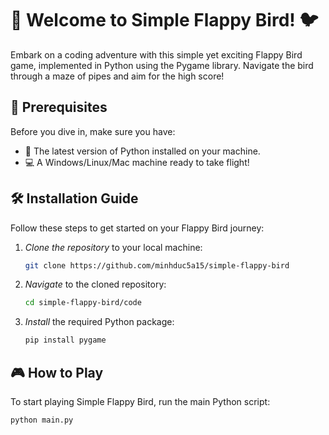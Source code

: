 # 🚀 Welcome to Simple Flappy Bird! 🐦

Embark on a coding adventure with this simple yet exciting Flappy Bird game, implemented in Python using the Pygame library. Navigate the bird through a maze of pipes and aim for the high score!

## 📝 Prerequisites

Before you dive in, make sure you have:

* 🐍 The latest version of Python installed on your machine.
* 💻 A Windows/Linux/Mac machine ready to take flight!

## 🛠️ Installation Guide

Follow these steps to get started on your Flappy Bird journey:

1. *Clone the repository* to your local machine:
    ```bash
    git clone https://github.com/minhduc5a15/simple-flappy-bird
    ```

2. *Navigate* to the cloned repository:
    ```bash
    cd simple-flappy-bird/code
    ```

3. *Install* the required Python package:
    ```bash
    pip install pygame
    ```

## 🎮 How to Play

To start playing Simple Flappy Bird, run the main Python script:
```bash
python main.py
